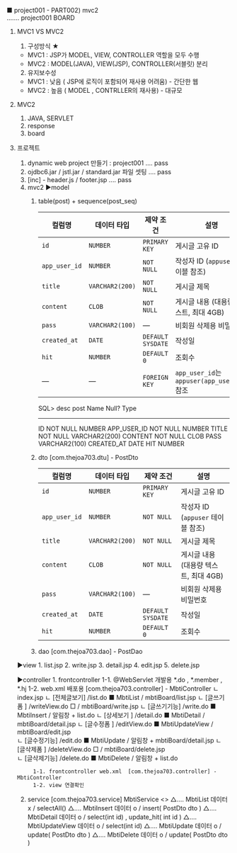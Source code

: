 
■ project001 -  PART002) mvc2  
....... project001  BOARD

1.  MVC1   VS  MVC2
	1) 구성방식 ★ 
	- MVC1 : JSP가  MODEL, VIEW, CONTROLLER 역할을 모두 수행
	- MVC2 :        MODEL(JAVA), VIEW(JSP), CONTROLLER(서블릿) 분리

	2) 유지보수성
	- MVC1 : 낮음 ( JSP에 로직이 포함되어 재사용 어려움) - 간단한 웹
	- MVC2 : 높음 ( MODEL , CONTRLLER의 재사용)       - 대규모

2. MVC2
	1) JAVA, SERVLET 
	2) response 
	3) board

3. 프로젝트
	1) dynamic web project  만들기 : project001              .... pass
	2) ojdbc6.jar  / jstl.jar / standard.jar  파일 셋팅   	  .... pass 
	3) [inc] - header.js / footer.jsp                       .... pass      
	4) mvc2
	▶model 
		1. table(post) + sequence(post_seq)

			| 컬럼명        | 데이터 타입       | 제약 조건       | 설명 |
			|---------------|-------------------|------------------|------|
			| `id`          | `NUMBER`          | `PRIMARY KEY`    | 게시글 고유 ID |
			| `app_user_id` | `NUMBER`          | `NOT NULL`       | 작성자 ID (`appuser` 테이블 참조) |
			| `title`       | `VARCHAR2(200)`   | `NOT NULL`       | 게시글 제목 |
			| `content`     | `CLOB`            | `NOT NULL`       | 게시글 내용 (대용량 텍스트, 최대 4GB) |
			| `pass`        | `VARCHAR2(100)`   | —                | 비회원 삭제용 비밀번호 |
			| `created_at`  | `DATE`            | `DEFAULT SYSDATE`| 작성일 |
			| `hit`         | `NUMBER`          | `DEFAULT 0`      | 조회수 |
			| —             | —                 | `FOREIGN KEY`    | `app_user_id`는 `appuser(app_user_id)` 참조 |

			SQL> desc post
			Name                                      Null?    Type
			----------------------------------------- -------- ----------------------------
			ID                                        NOT NULL NUMBER
			APP_USER_ID                               NOT NULL NUMBER
			TITLE                                     NOT NULL VARCHAR2(200)
			CONTENT                                   NOT NULL CLOB
			PASS                                               VARCHAR2(100)
			CREATED_AT                                         DATE
			HIT                                                NUMBER


		3. dto
        [com.thejoa703.dtu] - PostDto

        
			| 컬럼명        | 데이터 타입       | 제약 조건       | 설명 |
			|---------------|-------------------|------------------|------|
			| `id`          | `NUMBER`          | `PRIMARY KEY`    | 게시글 고유 ID |
			| `app_user_id` | `NUMBER`          | `NOT NULL`       | 작성자 ID (`appuser` 테이블 참조) |
			| `title`       | `VARCHAR2(200)`   | `NOT NULL`       | 게시글 제목 |
			| `content`     | `CLOB`            | `NOT NULL`       | 게시글 내용 (대용량 텍스트, 최대 4GB) |
			| `pass`        | `VARCHAR2(100)`   | —                | 비회원 삭제용 비밀번호 |
			| `created_at`  | `DATE`            | `DEFAULT SYSDATE`| 작성일 |
			| `hit`         | `NUMBER`          | `DEFAULT 0`      | 조회수 |

		4. dao
        [com.thejoa703.dao] - PostDao

        
		


	▶view
		1. list.jsp
		2. write.jsp
		3. detail.jsp
		4. edit.jsp
		5. delete.jsp

	▶controller
		      1. frontcontroller
         1-1. @WebServlet 개발용     *.do   , *.member , *.hj
         1-2. web.xml     배포용
         [com.thejoa703.controller] - MbtiController
         ㄴ index.jsp
            ㄴ [전체글보기] /list.do        ■  MbtiList          /          mbtiBoard/list.jsp
            ㄴ [글쓰기폼  ] /writeView.do   □                    /         mbtiBoard/write.jsp
            ㄴ [글쓰기기능]  /write.do      ■  MbtiInsert        / 알림창 +  list.do
            ㄴ [상세보기 ]   /detail.do     ■  MbtiDetail       /          mbtiBoard/detail.jsp 
            ㄴ [글수정폼  ]  /editView.do   ■  MbtiUpdateView   /          mbtiBoard/edit.jsp  
            ㄴ [글수정기능]   /edit.do        ■  MbtiUpdate      /  알림창 +  mbtiBoard/detail.jsp 
            ㄴ [글삭제폼  ]  /deleteView.do □                    /         mbtiBoard/delete.jsp   
            ㄴ [글삭제기능]   /delete.do      ■  MbtiDelete      /  알림창 +  list.do

			1-1. frontcontroller web.xml  [com.thejoa703.controller] - MbtiController
			1-2. view 연결확인
      2. service 
         [com.thejoa703.service] 
         MbtiService <<interface>>
            △....  MbtiList         데이터 x / selectAll()
            △....  MbtiInsert       데이터 o / insert( PostDto dto )
            △....  MbtiDetail       데이터 o / select(int id) , update_hit( int id )
            △....  MbtiUpdateView   데이터 o / select(int id)
            △....  MbtiUpdate       데이터 o /  update( PostDto dto )
            △....  MbtiDelete       데이터 o /  update( PostDto dto )
             


